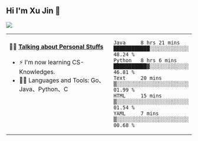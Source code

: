 
## Hi I'm Xu Jin 👋
![](https://komarev.com/ghpvc/?username=jiayouxujin&color=brightgreen&label=PROFILE+VIEWS)



<table align="center">
<tr>
<td valign="top" width="60%">

#### 🏋️‍♀️ <a href="https://github.com/jiayouxujin" target="_blank">Talking about Personal Stuffs</a>
<!-- recent_releases starts -->

- ⚡  I'm now learning CS-Knowledges.  
- 🏊‍♂️ Languages and Tools: Go、Java、Python、C
<!-- recent_releases ends -->
</td>
<td>
 
<!--START_SECTION:waka-->
```text
Java     8 hrs 21 mins   ████████████░░░░░░░░░░░░░   48.24 % 
Python   8 hrs 6 mins    ███████████▓░░░░░░░░░░░░░   46.81 % 
Text     20 mins         ▒░░░░░░░░░░░░░░░░░░░░░░░░   01.99 % 
HTML     15 mins         ▒░░░░░░░░░░░░░░░░░░░░░░░░   01.54 % 
YAML     7 mins          ▒░░░░░░░░░░░░░░░░░░░░░░░░   00.68 % 
```
<!--END_SECTION:waka-->
 
</td>
</tr>
</table>





